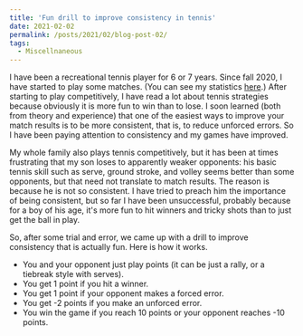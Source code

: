 ```yaml
---
title: 'Fun drill to improve consistency in tennis'
date: 2021-02-02
permalink: /posts/2021/02/blog-post-02/
tags:
  - Miscellnaneous
---
```


I have been a recreational tennis player for 6 or 7 years. Since fall 2020, I have started to play some matches. 
(You can see my statistics [here](https://app.myutr.com/profiles/1931812).) 
After starting to play competitively, I have read a lot about tennis strategies because obviously it is more fun to win than to lose. 
I soon learned (both from theory and experience) that one of the easiest ways to improve your match results is to be more consistent, 
that is, to reduce unforced errors. So I have been paying attention to consistency and my games have improved.

My whole family also plays tennis competitively, but it has been at times frustrating that my son loses to apparently weaker opponents: 
his basic tennis skill such as serve, ground stroke, and volley seems better than some opponents, but that need not translate to match results. 
The reason is because he is not so consistent. I have tried to preach him the importance of being consistent, but so far I have been 
unsuccessful, probably because for a boy of his age, it's more fun to hit winners and tricky shots than to just get the ball in play.

So, after some trial and error, we came up with a drill to improve consistency that is actually fun. Here is how it works.
- You and your opponent just play points (it can be just a rally, or a tiebreak style with serves).
- You get 1 point if you hit a winner.
- You get 1 point if your opponent makes a forced error.
- You get -2 points if you make an unforced error.
- You win the game if you reach 10 points or your opponent reaches -10 points.
